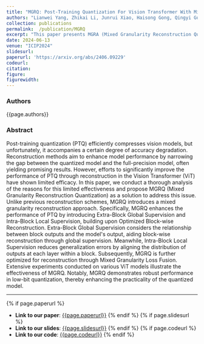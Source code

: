 ```yaml
---
title: "MGRQ: Post-Training Quantization For Vision Transformer With Mixed Granularity Reconstruction"
authors: "Lianwei Yang, Zhikai Li, Junrui Xiao, Haisong Gong, Qingyi Gu"
collection: publications
permalink:  /publication/MGRQ
excerpt: "This paper presents MGRA (Mixed Granularity Reconstruction Quantization) to improve post-training quantization for vision transformer."
date: 2024-06-13
venue: "ICIP2024"
slidesurl: 
paperurl: 'https://arxiv.org/abs/2406.09229'
codeurl: 
citation: 
figure:
figurewidth: 
---
```


### Authors
{{page.authors}}

### Abstract

Post-training quantization (PTQ) efficiently compresses vision models, but unfortunately, it accompanies a certain degree of accuracy degradation. Reconstruction methods aim to enhance model performance by narrowing the gap between the quantized model and the full-precision model, often yielding promising results. However, efforts to significantly improve the performance of PTQ through reconstruction in the Vision Transformer (ViT) have shown limited efficacy. In this paper, we conduct a thorough analysis of the reasons for this limited effectiveness and propose MGRQ (Mixed Granularity Reconstruction Quantization) as a solution to address this issue. Unlike previous reconstruction schemes, MGRQ introduces a mixed granularity reconstruction approach. Specifically, MGRQ enhances the performance of PTQ by introducing Extra-Block Global Supervision and Intra-Block Local Supervision, building upon Optimized Block-wise Reconstruction. Extra-Block Global Supervision considers the relationship between block outputs and the model's output, aiding block-wise reconstruction through global supervision. Meanwhile, Intra-Block Local Supervision reduces generalization errors by aligning the distribution of outputs at each layer within a block. Subsequently, MGRQ is further optimized for reconstruction through Mixed Granularity Loss Fusion. Extensive experiments conducted on various ViT models illustrate the effectiveness of MGRQ. Notably, MGRQ demonstrates robust performance in low-bit quantization, thereby enhancing the practicality of the quantized model.



---
{% if page.paperurl %}
- **Link to our paper**: [{{page.paperurl}}]({{page.paperurl}})
{% endif %}
{% if page.slidesurl %}
- **Link to our slides**: [{{page.slidesurl}}]({{page.slidesurl}})
{% endif %}
{% if page.codeurl %}
- **Link to our code**: [{{page.codeurl}}]({{page.codeurl}})
{% endif %}